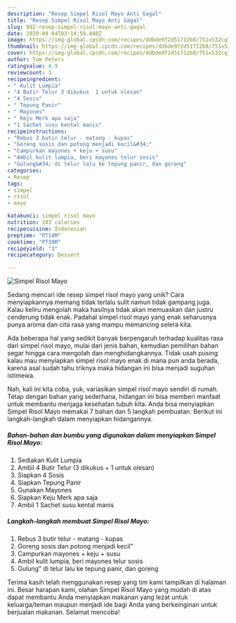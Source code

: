 ```yaml
---
description: "Resep Simpel Risol Mayo Anti Gagal"
title: "Resep Simpel Risol Mayo Anti Gagal"
slug: 892-resep-simpel-risol-mayo-anti-gagal
date: 2020-09-04T03:14:58.440Z
image: https://img-global.cpcdn.com/recipes/ddbde9f2d51712b8/751x532cq70/simpel-risol-mayo-foto-resep-utama.jpg
thumbnail: https://img-global.cpcdn.com/recipes/ddbde9f2d51712b8/751x532cq70/simpel-risol-mayo-foto-resep-utama.jpg
cover: https://img-global.cpcdn.com/recipes/ddbde9f2d51712b8/751x532cq70/simpel-risol-mayo-foto-resep-utama.jpg
author: Tom Peters
ratingvalue: 4.9
reviewcount: 3
recipeingredient:
- " Kulit Lumpia"
- "4 Butir Telur 3 dikukus  1 untuk olesan"
- "4 Sosis"
- " Tepung Panir"
- " Mayones"
- " Keju Merk apa saja"
- "1 Sachet susu kental manis"
recipeinstructions:
- "Rebus 3 butir telur - matang - kupas"
- "Goreng sosis dan potong menjadi kecil&#34;"
- "Campurkan mayones + keju + susu"
- "Ambil kulit lumpia, beri mayones telur sosis"
- "Gulung&#34; di telur lalu ke tepung panir, dan goreng"
categories:
- Resep
tags:
- simpel
- risol
- mayo

katakunci: simpel risol mayo 
nutrition: 283 calories
recipecuisine: Indonesian
preptime: "PT14M"
cooktime: "PT39M"
recipeyield: "3"
recipecategory: Dessert

---
```



![Simpel Risol Mayo](https://img-global.cpcdn.com/recipes/ddbde9f2d51712b8/751x532cq70/simpel-risol-mayo-foto-resep-utama.jpg)

Sedang mencari ide resep simpel risol mayo yang unik? Cara menyiapkannya memang tidak terlalu sulit namun tidak gampang juga. Kalau keliru mengolah maka hasilnya tidak akan memuaskan dan justru cenderung tidak enak. Padahal simpel risol mayo yang enak seharusnya punya aroma dan cita rasa yang mampu memancing selera kita.



Ada beberapa hal yang sedikit banyak berpengaruh terhadap kualitas rasa dari simpel risol mayo, mulai dari jenis bahan, kemudian pemilihan bahan segar hingga cara mengolah dan menghidangkannya. Tidak usah pusing kalau mau menyiapkan simpel risol mayo enak di mana pun anda berada, karena asal sudah tahu triknya maka hidangan ini bisa menjadi suguhan istimewa.


Nah, kali ini kita coba, yuk, variasikan simpel risol mayo sendiri di rumah. Tetap dengan bahan yang sederhana, hidangan ini bisa memberi manfaat untuk membantu menjaga kesehatan tubuh kita. Anda bisa menyiapkan Simpel Risol Mayo memakai 7 bahan dan 5 langkah pembuatan. Berikut ini langkah-langkah dalam menyiapkan hidangannya.

<!--inarticleads1-->

##### Bahan-bahan dan bumbu yang digunakan dalam menyiapkan Simpel Risol Mayo:

1. Sediakan  Kulit Lumpia
1. Ambil 4 Butir Telur (3 dikukus + 1 untuk olesan)
1. Siapkan 4 Sosis
1. Siapkan  Tepung Panir
1. Gunakan  Mayones
1. Siapkan  Keju Merk apa saja
1. Ambil 1 Sachet susu kental manis




<!--inarticleads2-->

##### Langkah-langkah membuat Simpel Risol Mayo:

1. Rebus 3 butir telur - matang - kupas
1. Goreng sosis dan potong menjadi kecil&#34;
1. Campurkan mayones + keju + susu
1. Ambil kulit lumpia, beri mayones telur sosis
1. Gulung&#34; di telur lalu ke tepung panir, dan goreng




Terima kasih telah menggunakan resep yang tim kami tampilkan di halaman ini. Besar harapan kami, olahan Simpel Risol Mayo yang mudah di atas dapat membantu Anda menyiapkan makanan yang lezat untuk keluarga/teman maupun menjadi ide bagi Anda yang berkeinginan untuk berjualan makanan. Selamat mencoba!
